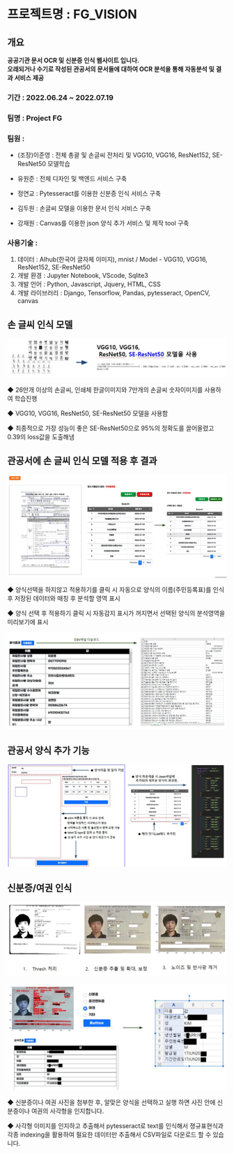 # 프로젝트명 : FG_VISION

## 개요
**공공기관 문서 OCR 및 신분증 인식 웹사이트 입니다.**  
**오래되거나 수기로 작성된 관공서의 문서들에 대하여 OCR 분석을 통해 자동분석 및 결과 서비스 제공**

### 기간 : 2022.06.24 ~ 2022.07.19

### 팀명 : Project FG

### 팀원 : 

 * (조장)이준영 :  전체 총괄 및 손글씨 전처리 및 VGG10, VGG16, ResNet152, SE-ResNet50 모델학습

 * 유원준 : 전체 디자인 및 백엔드 서비스 구축 

 * 정연교 : Pytesseract를 이용한 신분증 인식 서비스 구축

 * 김두원 : 손글씨 모델을 이용한 문서 인식 서비스 구축

 * 강재원 : Canvas를 이용한 json 양식 추가 서비스 및 제작 tool  구축

### 사용기술 : 
 1) 데이터 : AIhub(한국어 글자체 이미지), mnist / Model - VGG10, VGG16, ResNet152, SE-ResNet50
 2) 개발 환경 : Jupyter Notebook, VScode, Sqlite3
 3) 개발 언어 : Python, Javascript, Jquery, HTML, CSS
 4) 개발 라이브러리 : Django, Tensorflow, Pandas, pytesseract, OpenCV, canvas


## 손 글씨 인식 모델

![alt text](https://github.com/RockhoRockho/FG_Vision/blob/main/rmimg/rm1.JPG?raw=true)

◆ 26만개 이상의 손글씨, 인쇄체 한글이미지와 7만개의 손글씨 숫자이미지를  사용하여 학습진행

◆ VGG10, VGG16, ResNet50, SE-ResNet50 모델을 사용함

◆ 최종적으로 가장 성능이 좋은 SE-ResNet50으로 95%의 정확도를 끌어올렸고 0.39의 loss값을 도출해냄


## 관공서에 손 글씨 인식 모델 적용 후 결과

![alt text](https://github.com/RockhoRockho/FG_Vision/blob/main/rmimg/rm2.JPG?raw=true)

◆ 양식선택을 하지않고 적용하기를 클릭 시 자동으로 양식의 이름(주민등록표)를 인식 후 저장된 데이터와 매칭 후 분석할  영역 표시

◆ 양식 선택 후 적용하기 클릭 시 자동감지 표시가 꺼지면서 선택된 양식의 분석영역을 미리보기에 표시

![alt text](https://github.com/RockhoRockho/FG_Vision/blob/main/rmimg/rm3.JPG?raw=true)


## 관공서 양식 추가 기능

![alt text](https://github.com/RockhoRockho/FG_Vision/blob/main/rmimg/rm4.JPG?raw=true)

## 신분증/여권 인식

![alt text](https://github.com/RockhoRockho/FG_Vision/blob/main/rmimg/rm6.JPG?raw=true)

![alt text](https://github.com/RockhoRockho/FG_Vision/blob/main/rmimg/rm5.JPG?raw=true)

◆ 신분증이나 여권 사진을 첨부한 후, 알맞은 양식을 선택하고 실행 하면 사진 안에 신분증이나 여권의 사각형을 인지합니다.

◆ 사각형 이미지를 인지하고 추출해서 pytesseract로 text를 인식해서  졍규표현식과 각종 indexing을 활용하여 필요한 데이터만 추출해서 CSV파일로 다운로드 할 수 있습니다.




